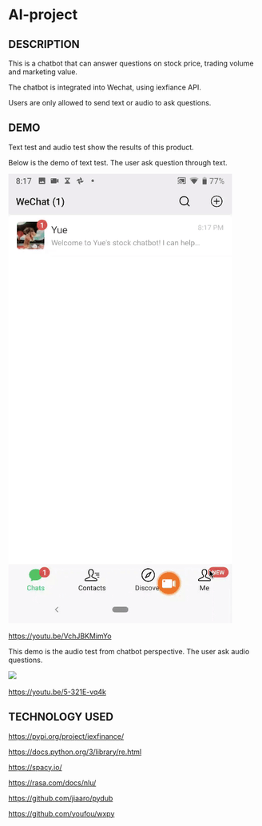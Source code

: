 # AI-project  

## DESCRIPTION
This is a chatbot that can answer questions on stock price, trading volume and marketing value. 

The chatbot is integrated into Wechat, using iexfiance API.

Users are only allowed to send text or audio to ask questions.

## DEMO
Text test and audio test show the results of this product.  

Below is the demo of text test. The user ask question through text.  

![](text.gif)   

https://youtu.be/VchJBKMimYo  

This demo is the audio test from chatbot perspective. The user ask audio questions.   

![](audio.gif)  

https://youtu.be/5-321E-vq4k

## TECHNOLOGY USED
https://pypi.org/project/iexfinance/  

https://docs.python.org/3/library/re.html  

https://spacy.io/  

https://rasa.com/docs/nlu/  

https://github.com/jiaaro/pydub  

https://github.com/youfou/wxpy  









